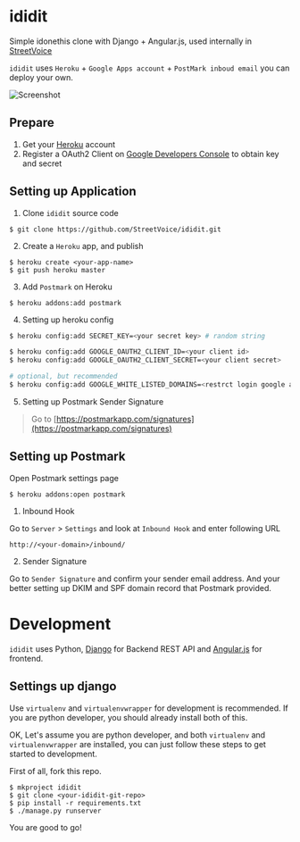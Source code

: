 ididit
======

Simple idonethis clone with Django + Angular.js, used internally in [StreetVoice](http://streetvoice.com/)

`ididit` uses `Heroku` + `Google Apps account` + `PostMark inboud email` you can deploy your own.

![Screenshot](https://raw.github.com/StreetVoice/ididit/master/docs/images/screenshot.png)


Prepare
----------

1. Get your [Heroku](http://heroku.com/) account
2. Register a OAuth2 Client on [Google Developers Console](https://console.developers.google.com/project) to obtain key and secret


Setting up Application
--------------------

1. Clone `ididit` source code

  ```
  $ git clone https://github.com/StreetVoice/ididit.git
  ```


2. Create a `Heroku` app, and publish

  ```
  $ heroku create <your-app-name>
  $ git push heroku master
  ```

3. Add `Postmark` on Heroku

  ```
  $ heroku addons:add postmark
  ```

4. Setting up heroku config


  ```sh
  $ heroku config:add SECRET_KEY=<your secret key> # random string

  $ heroku config:add GOOGLE_OAUTH2_CLIENT_ID=<your client id>
  $ heroku config:add GOOGLE_OAUTH2_CLIENT_SECRET=<your client secret>

  # optional, but recommended
  $ heroku config:add GOOGLE_WHITE_LISTED_DOMAINS=<restrct login google apps domain>
  ```

5. Setting up Postmark Sender Signature

> Go to [https://postmarkapp.com/signatures](https://postmarkapp.com/signatures)

Setting up Postmark
---------------------

Open Postmark settings page
  
```
$ heroku addons:open postmark
```

1. Inbound Hook

  Go to `Server` > `Settings` and look at `Inbound Hook` and enter following URL

  ```
  http://<your-domain>/inbound/
  ```
  
2. Sender Signature

  Go to `Sender Signature` and confirm your sender email address.
  And your better setting up DKIM and SPF domain record that Postmark provided.


Development
==================

`ididit` uses Python, [Django](https://www.djangoproject.com/) for Backend REST API and [Angular.js](http://angularjs.org/) for frontend.


Settings up django
-------------------

Use `virtualenv` and `virtualenvwrapper` for development is recommended. If you are python developer, you should already install both of this. 

OK, Let's assume you are python developer, and both `virtualenv` and `virtualenvwrapper` are installed, you can just follow these steps to get started to development.

First of all, fork this repo.

```
$ mkproject ididit
$ git clone <your-ididit-git-repo>
$ pip install -r requirements.txt
$ ./manage.py runserver
```

You are good to go!
